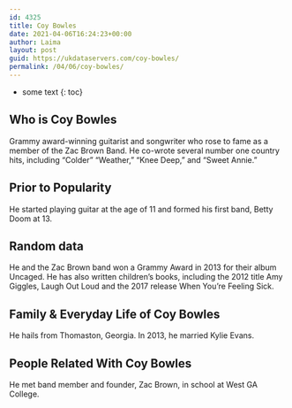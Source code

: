 ```yaml
---
id: 4325
title: Coy Bowles
date: 2021-04-06T16:24:23+00:00
author: Laima
layout: post
guid: https://ukdataservers.com/coy-bowles/
permalink: /04/06/coy-bowles/
---
```


* some text
{: toc}


## Who is Coy Bowles
                  
                  
                  
Grammy award-winning guitarist and songwriter who rose to fame as a member of the Zac Brown Band. He co-wrote several number one country hits, including &#8220;Colder&#8221; &#8220;Weather,&#8221; &#8220;Knee Deep,&#8221; and &#8220;Sweet Annie.&#8221;
                  
              
            
              
            
                
                
                
## Prior to Popularity
                  
                  
                  
He started playing guitar at the age of 11 and formed his first band, Betty Doom at 13.
                  
              
            
              
            
                
                
                
## Random data
                  
                  
                  
He and the Zac Brown band won a Grammy Award in 2013 for their album Uncaged. He has also written children&#8217;s books, including the 2012 title Amy Giggles, Laugh Out Loud and the 2017 release When You&#8217;re Feeling Sick.
                  
              
            
              
            
                
                
                
## Family & Everyday Life of Coy Bowles
                  
                  
                  
He hails from Thomaston, Georgia. In 2013, he married Kylie Evans.
                  
              
            
              
            
                
                
                
## People Related With Coy Bowles
                  
                  
                  
He met band member and founder, Zac Brown, in school at West GA College.
                  
              
            
              
            
                
              
            
              
              
            
            
              
            
          
          
          
